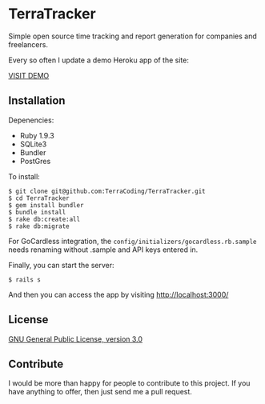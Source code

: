 TerraTracker
===============

Simple open source time tracking and report generation for companies and freelancers.

Every so often I update a demo Heroku app of the site:

[VISIT DEMO](http://terratracker.herokuapp.com/)

## Installation

Depenencies:

- Ruby 1.9.3
- SQLite3
- Bundler
- PostGres

To install:

    $ git clone git@github.com:TerraCoding/TerraTracker.git
    $ cd TerraTracker
    $ gem install bundler
    $ bundle install
    $ rake db:create:all
    $ rake db:migrate

For GoCardless integration, the `config/initializers/gocardless.rb.sample` needs renaming without .sample and API keys entered in.

Finally, you can start the server:

    $ rails s

And then you can access the app by visiting [http://localhost:3000/](http://localhost:3000/)

## License

[GNU General Public License, version 3.0](http://opensource.org/licenses/gpl-3.0.html)

## Contribute

I would be more than happy for people to contribute to this project. If you have anything to offer, then just send me a pull request.
